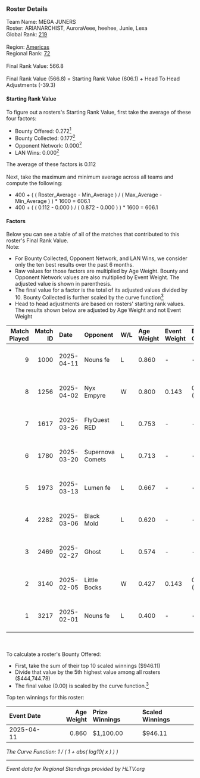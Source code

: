 ### Roster Details<br />
Team Name: MEGA JUNERS<br />
Roster: ARIANARCHIST, AuroraVeee, heehee, Junie, Lexa<br />
Global Rank: [219](../../standings_global_2025_06_02.md)<br />
<br />
Region: [Americas]( ../../standings_americas_2025_06_02.md)<br />
Regional Rank: [72]( ../../standings_americas_2025_06_02.md)<br />
<br />
Final Rank Value:  566.8<br />
<br />
Final Rank Value (566.8) = Starting Rank Value (606.1) + Head To Head Adjustments (-39.3)<br />

#### Starting Rank Value<br />
To figure out a rosters's Starting Rank Value, first take the average of these four factors:<br />
- Bounty Offered: 0.272[<sup>1</sup>](#table2)
- Bounty Collected: 0.177[<sup>2</sup>](#table1)
- Opponent Network: 0.000[<sup>2</sup>](#table1)
- LAN Wins: 0.000[<sup>2</sup>](#table1)

The average of these factors is 0.112<br />
<br />
Next, take the maximum and minimum average across all teams and compute the following:<br />
- 400 + ( ( Roster_Average - Min_Average ) / ( Max_Average - Min_Average ) ) * 1600 = 606.1
- 400 + ( ( 0.112 - 0.000 ) / ( 0.872 - 0.000 ) ) * 1600 = 606.1


#### Factors<br />
Below you can see a table of all of the matches that contributed to this roster's Final Rank Value.<br />
Note:<br />

- For Bounty Collected, Opponent Network, and LAN Wins, we consider only the ten best results over the past 6 months.
- Raw values for those factors are multiplied by Age Weight. Bounty and Opponent Network values are also multiplied by Event Weight. The adjusted value is shown in parenthesis.
- The final value for a factor is the total of its adjusted values divided by 10. Bounty Collected is further scaled by the curve function[<sup>3</sup>](#curveFunction)
- Head to head adjustments are based on rosters' starting rank values. The results shown below are adjusted by Age Weight and not Event Weight
<span id="table1"></span><br />


| Match Played | Match ID | Date       | Opponent         | W/L | Age Weight | Event Weight | Bounty Collected | Opponent Network | LAN Wins  | H2H Adj. | Roster                                           |
| -: | -: | :- | :- | :- | :- | :- | :- | :- | :- | -: | :- |
|            9 |     1000 | 2025-04-11 | Nouns fe         | L   | 0.860      | -            | -                | -                | -         |   -11.77 | ARIANARCHIST, AuroraVeee, heehee, Junie, Lexa    |
|            8 |     1256 | 2025-04-02 | Nyx Empyre       | W   | 0.800      | 0.143        | 0.002 (0.000)    | 0.018 (0.002)    | 0 (0.000) |     9.79 | ARIANARCHIST, AuroraVeee, heehee, Junie, Lexa    |
|            7 |     1617 | 2025-03-26 | FlyQuest RED     | L   | 0.753      | -            | -                | -                | -         |    -6.21 | ARIANARCHIST, AuroraVeee, heehee, Junie, Lexa    |
|            6 |     1780 | 2025-03-20 | Supernova Comets | L   | 0.713      | -            | -                | -                | -         |    -2.25 | ARIANARCHIST, AuroraVeee, heehee, Junie, Lexa    |
|            5 |     1973 | 2025-03-13 | Lumen fe         | L   | 0.667      | -            | -                | -                | -         |    -9.00 | ARIANARCHIST, AuhnaNaki, AuroraVeee, Junie, Lexa |
|            4 |     2282 | 2025-03-06 | Black Mold       | L   | 0.620      | -            | -                | -                | -         |    -8.59 | ARIANARCHIST, AuhnaNaki, AuroraVeee, Junie, Lexa |
|            3 |     2469 | 2025-02-27 | Ghost            | L   | 0.574      | -            | -                | -                | -         |    -8.47 | ARIANARCHIST, AuhnaNaki, AuroraVeee, Junie, Lexa |
|            2 |     3140 | 2025-02-05 | Little Bocks     | W   | 0.427      | 0.143        | 0.000 (0.000)    | 0.000 (0.000)    | 0 (0.000) |     3.29 | ARIANARCHIST, AuroraVeee, Lexa, Quacko, Zazu     |
|            1 |     3217 | 2025-02-01 | Nouns fe         | L   | 0.400      | -            | -                | -                | -         |    -6.05 | AuhnaNaki, AuroraVeee, Junie, Lexa, Quacko       |

<br />
<span id="table2"></span><br />
To calculate a roster's Bounty Offered:<br />

- First, take the sum of their top 10 scaled winnings ($946.11)
- Divide that value by the 5th highest value among all rosters ($444,744.78)
- The final value (0.00) is scaled by the curve function.[<sup>3</sup>](#curveFunction)

Top ten winnings for this roster:<br />

| Event Date | Age Weight | Prize Winnings | Scaled Winnings |
| :- | -: | :- | :- |
| 2025-04-11 |      0.860 | $1,100.00      | $946.11         |


<span id="curveFunction"></span>_The Curve Function: 1 / ( 1 + abs( log10( x ) ) )_<br />

---
_Event data for Regional Standings provided by HLTV.org_<br />
